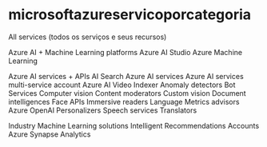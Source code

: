 # microsoftazureservicoporcategoria

All services (todos os serviços e seus recursos)

Azure AI + Machine Learning platforms
  Azure AI Studio
  Azure Machine Learning

Azure AI services + APIs
  AI Search
  Azure AI services
  Azure AI services multi-service account
  Azure AI Video Indexer
  Anomaly detectors
  Bot Services
  Computer vision
  Content moderators
  Custom vision
  Document intelligences
  Face APIs
  Immersive readers
  Language
  Metrics advisors
  Azure OpenAI
  Personalizers
  Speech services
  Translators

Industry Machine Learning solutions
  Intelligent Recommendations Accounts
  Azure Synapse Analytics

  
